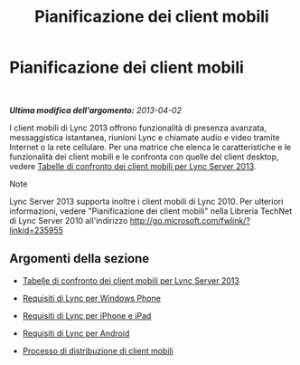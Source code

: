 ﻿---
title: Pianificazione dei client mobili
TOCTitle: Pianificazione dei client mobili
ms:assetid: a7b263a4-eeb8-4a04-acc2-0d29d72742cf
ms:mtpsurl: https://technet.microsoft.com/it-it/library/Hh690989(v=OCS.15)
ms:contentKeyID: 49301589
ms.date: 08/24/2015
mtps_version: v=OCS.15
ms.translationtype: HT
---

# Pianificazione dei client mobili

 

_**Ultima modifica dell'argomento:** 2013-04-02_

I client mobili di Lync 2013 offrono funzionalità di presenza avanzata, messaggistica istantanea, riunioni Lync e chiamate audio e video tramite Internet o la rete cellulare. Per una matrice che elenca le caratteristiche e le funzionalità dei client mobili e le confronta con quelle del client desktop, vedere [Tabelle di confronto dei client mobili per Lync Server 2013](lync-server-2013-mobile-client-comparison-tables.md).


> [!NOTE]
> Lync Server 2013 supporta inoltre i client mobili di Lync 2010. Per ulteriori informazioni, vedere "Pianificazione dei client mobili" nella Libreria TechNet di Lync Server 2010 all'indirizzo <A class=uri href="http://go.microsoft.com/fwlink/?linkid=235955">http://go.microsoft.com/fwlink/?linkid=235955</A>



## Argomenti della sezione

  - [Tabelle di confronto dei client mobili per Lync Server 2013](lync-server-2013-mobile-client-comparison-tables.md)

  - [Requisiti di Lync per Windows Phone](lync-server-2013-lync-for-windows-phone-requirements.md)

  - [Requisiti di Lync per iPhone e iPad](lync-server-2013-lync-for-iphone-and-ipad-requirements.md)

  - [Requisiti di Lync per Android](lync-server-2013-lync-for-android-requirements.md)

  - [Processo di distribuzione di client mobili](lync-server-2013-mobile-client-deployment-process.md)

